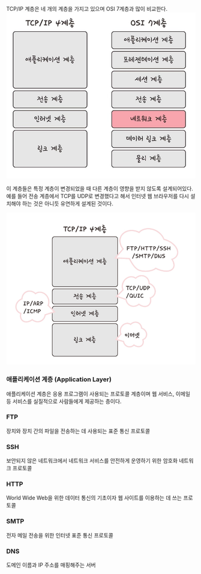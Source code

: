 TCP/IP 계층은 네 개의 계층을 가지고 있으며 OSI 7계층과 많이 비교한다.</br>
![TCP/IP](/images/layers.jpg)

이 계층들은 특정 계층이 변경되었을 때 다른 계층이 영향을 받지 않도록 설계되어있다.</br>
예를 들어 전송 계층에서 TCP를 UDP로 변경했다고 해서 인터넷 웹 브라우저를 다시 설치해야 하는 것은 아니듯 유연하게 설계된 것이다.
</br>

![TCP](/images/TCP.jpg)

### 애플리케이션 계층 (Application Layer)
애플리케이션 계층은 응용 프로그램이 사용되는 프로토콜 계층이며 웹 서비스, 이메일 등 서비스를 실질적으로 사람들에게 제공하는 층이다.

### FTP
장치와 장치 간의 파일을 전송하는 데 사용되는 표준 통신 프로토콜

### SSH
보안되지 않은 네트워크에서 네트워크 서비스를 안전하게 운영하기 위한 암호화 네트워크 프로토콜

### HTTP
World Wide Web을 위한 데이터 통신의 기초이자 웹 사이트를 이용하는 데 쓰는 프로토콜

### SMTP
전자 메일 전송을 위한 인터넷 표준 통신 프로토콜

### DNS
도메인 이름과 IP 주소를 매핑해주는 서버